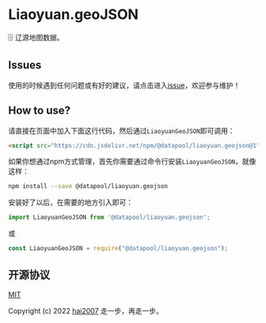 # Liaoyuan.geoJSON
🗄️ 辽源地图数据。

## Issues
使用的时候遇到任何问题或有好的建议，请点击进入[issue](https://github.com/hai2007/datapool/issues)，欢迎参与维护！

## How to use?

请直接在页面中加入下面这行代码，然后通过```LiaoyuanGeoJSON```即可调用：

```html
<script src="https://cdn.jsdelivr.net/npm/@datapool/liaoyuan.geojson@1"></script>
```

如果你想通过npm方式管理，首先你需要通过命令行安装``````LiaoyuanGeoJSON``````，就像这样：

```bash
npm install --save @datapool/liaoyuan.geojson
```

安装好了以后，在需要的地方引入即可：

```js
import LiaoyuanGeoJSON from '@datapool/liaoyuan.geojson';
```

或

```js
const LiaoyuanGeoJSON = require("@datapool/liaoyuan.geojson");
```

开源协议
---------------------------------------
[MIT](https://github.com/hai2007/datapool/blob/master/LICENSE)

Copyright (c) 2022 [hai2007](https://hai2007.gitee.io/sweethome/) 走一步，再走一步。
